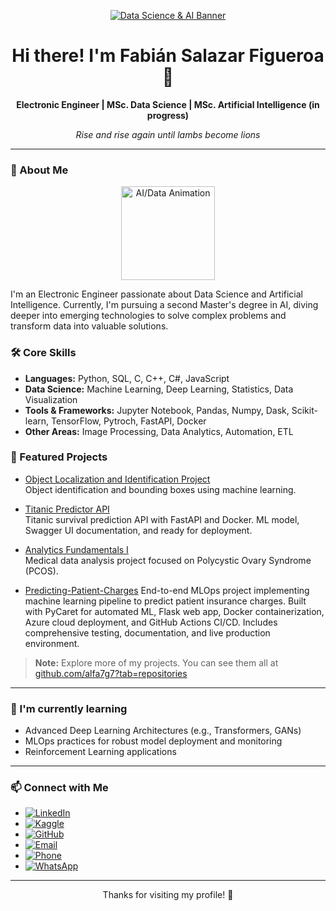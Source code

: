 <!-- alfa7g7's Featured Profile -->

<p align="center">
  <a href="https://github.com/alfa7g7">
    <!-- SUGERENCIA DE IMAGEN: Puedes usar un servicio como capsule-render para un banner dinámico -->
    <!-- Ejemplo: Ajusta el texto, color, tipo, etc. a tu gusto -->
    <!-- Documentación de capsule-render: https://github.com/kyechan99/capsule-render -->
    <img src="https://capsule-render.vercel.app/api?type=waving&height=300&color=gradient&text=Data%20Science%20and%20AI" alt="Data Science & AI Banner"/>
  </a>
</p>

<h1 align="center">Hi there! I'm Fabián Salazar Figueroa 👋</h1>
<p align="center">
  <b>Electronic Engineer | MSc. Data Science | MSc. Artificial Intelligence (in progress)</b>
</p>
<p align="center">
  <i>Rise and rise again until lambs become lions</i>
</p>

---

### 🚀 About Me 
<!-- ### <table><tr><td><img src="https://media.giphy.com/media/v1.Y2lkPTc5MGI3NjExYjQxbm9jZDBqdjdvaHN4ZW00NWFudHBudzBndXRqbzdnc3pyY3h0cyZlcD12MV9naWZzX3NlYXJjaCZjdD1n/utz68KlKM5LGBVF6HZ/giphy.gif" width="25"></td><td> About Me</td></tr></table>-->
<p align="center">
  <img src="https://media.giphy.com/media/YknAouVrcbkiDvWUOR/giphy.gif?cid=ecf05e47d6s172d41u65a36v3pfr2w7txeaip6m9n7evqp0o&ep=v1_gifs_search&rid=giphy.gif&ct=g" width="150" alt="AI/Data Animation">
</p>
I'm an Electronic Engineer passionate about Data Science and Artificial Intelligence. Currently, I'm pursuing a second Master's degree in AI, diving deeper into emerging technologies to solve complex problems and transform data into valuable solutions.

### 🛠️ Core Skills

- **Languages:** Python, SQL, C, C++, C#, JavaScript
- **Data Science:** Machine Learning, Deep Learning, Statistics, Data Visualization
- **Tools & Frameworks:** Jupyter Notebook, Pandas, Numpy, Dask, Scikit-learn, TensorFlow, Pytroch, FastAPI, Docker
- **Other Areas:** Image Processing, Data Analytics, Automation, ETL

### 🌟 Featured Projects

- [Object Localization and Identification Project](https://github.com/alfa7g7/Proyecto-localizacion-identificacion-objetos)  
  Object identification and bounding boxes using machine learning.

- [Titanic Predictor API](https://github.com/alfa7g7/Titanic-predictor-API)  
  Titanic survival prediction API with FastAPI and Docker. ML model, Swagger UI documentation, and ready for deployment.

- [Analytics Fundamentals I](https://github.com/alfa7g7/Fundamentos-Analitica-I)  
  Medical data analysis project focused on Polycystic Ovary Syndrome (PCOS).

- [Predicting-Patient-Charges](https://github.com/alfa7g7/predicting-patient-charges)
  End-to-end MLOps project implementing machine learning pipeline to predict patient insurance charges. Built with PyCaret for automated ML, Flask web app, Docker containerization, Azure cloud deployment, and GitHub Actions CI/CD.
  Includes comprehensive testing, documentation, and live production environment.
  
> **Note:** Explore more of my projects. You can see them all at [github.com/alfa7g7?tab=repositories](https://github.com/alfa7g7?tab=repositories)

---

### 🌱 I'm currently learning 

- Advanced Deep Learning Architectures (e.g., Transformers, GANs)
- MLOps practices for robust model deployment and monitoring
- Reinforcement Learning applications

---

### 📫 Connect with Me

- [![LinkedIn](https://img.shields.io/badge/LinkedIn-Fabian%20Salazar%20Figueroa-blue?style=flat&logo=linkedin)](https://www.linkedin.com/in/fabian-salazar-figueroa-26256316/)
- [![Kaggle](https://img.shields.io/badge/Kaggle-alfa7g7-blue?style=flat&logo=kaggle)](https://www.kaggle.com/alfa7g7)
- [![GitHub](https://img.shields.io/badge/GitHub-alfa7g7-lightgrey?style=flat&logo=github)](https://github.com/alfa7g7)
- [![Email](https://img.shields.io/badge/Email-fabian.salazarfigueroa77%40gmail.com-red?style=flat&logo=gmail)](mailto:fabian.salazarfigueroa77@gmail.com)
- [![Phone](https://img.shields.io/badge/Phone-%2B57%20315%20627%203671-green?style=flat&logo=whatsapp)](tel:+573156273671)
- [![WhatsApp](https://img.shields.io/badge/WhatsApp-Contact-brightgreen?style=flat&logo=whatsapp)](https://wa.me/573156273671)

---

<!-- Opcional: Estadísticas de GitHub -->
<!--<p align="center">
  <a href="https://github.com/alfa7g7">
    <img src="https://github-readme-stats.vercel.app/api?username=alfa7g7&show_icons=true&theme=radical&hide_border=true&count_private=true" alt="Fabián's GitHub stats" />
    <img src="https://github-readme-stats.vercel.app/api/top-langs/?username=alfa7g7&layout=compact&theme=radical&hide_border=true" alt="Fabián's Top Languages" />
  </a>
</p> --> 

<p align="center">Thanks for visiting my profile! 🚀</p>

